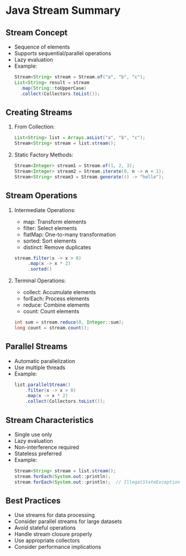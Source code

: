# Java Stream Summary

## Stream Concept
- Sequence of elements
- Supports sequential/parallel operations
- Lazy evaluation
- Example:
  ```java
  Stream<String> stream = Stream.of("a", "b", "c");
  List<String> result = stream
    .map(String::toUpperCase)
    .collect(Collectors.toList());
  ```

## Creating Streams
1. From Collection:
   ```java
   List<String> list = Arrays.asList("a", "b", "c");
   Stream<String> stream = list.stream();
   ```

2. Static Factory Methods:
   ```java
   Stream<Integer> stream1 = Stream.of(1, 2, 3);
   Stream<Integer> stream2 = Stream.iterate(0, n -> n + 1);
   Stream<String> stream3 = Stream.generate(() -> "hello");
   ```

## Stream Operations
1. Intermediate Operations:
     - map: Transform elements
     - filter: Select elements
     - flatMap: One-to-many transformation
     - sorted: Sort elements
     - distinct: Remove duplicates
   ```java
   stream.filter(x -> x > 0)
        .map(x -> x * 2)
        .sorted()
   ```

2. Terminal Operations:
     - collect: Accumulate elements
     - forEach: Process elements
     - reduce: Combine elements
     - count: Count elements
   ```java
   int sum = stream.reduce(0, Integer::sum);
   long count = stream.count();
   ```

## Parallel Streams
- Automatic parallelization
- Use multiple threads
- Example:
  ```java
  list.parallelStream()
      .filter(x -> x > 0)
      .map(x -> x * 2)
      .collect(Collectors.toList());
  ```

## Stream Characteristics
- Single use only
- Lazy evaluation
- Non-interference required
- Stateless preferred
- Example:
  ```java
  Stream<String> stream = list.stream();
  stream.forEach(System.out::println);
  stream.forEach(System.out::println);  // IllegalStateException
  ```

## Best Practices
- Use streams for data processing
- Consider parallel streams for large datasets
- Avoid stateful operations
- Handle stream closure properly
- Use appropriate collectors
- Consider performance implications
